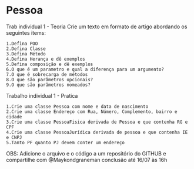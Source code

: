# Pessoa
Trab individual 1 - Teoria
Crie um texto em formato de artigo abordando os seguintes items:

	1.Defina POO
	2.Defina Classe
	3.Defina Método
	4.Defina Herança e dê exemplos
	5.Defina composição e dê exemplos
	6.O que é um parametro e qual a diferença para um argumento?
	7.O que é sobrecarga de métodos
	8.O que são parâmetros opcionais?
	9.O que são parâmetros nomeados?


Trabalho individual 1 - Pratica

	1.Crie uma classe Pessoa com nome e data de nascimento
	2.Crie uma classe Endereço com Rua, Número, Complemento, bairro e cidade
	3.Crie uma classe PessoaFisica derivada de Pessoa e que contenha RG e CPF
	4.Crie uma classe PessoaJurídica derivada de pessoa e que contenha IE e CNPJ
	5.Tanto PF quanto PJ devem conter um endereço


OBS: Adicione o arquivo e o código a um repositório do GITHUB e compartilhe com @Maykondgraneman
conclusão até 16/07 às 16h
